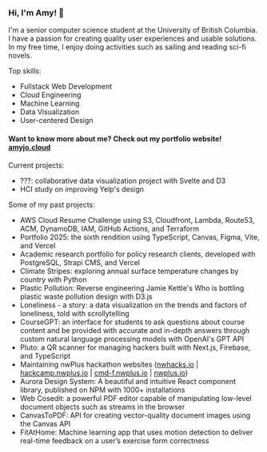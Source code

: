 ### Hi, I'm Amy! 👋


I'm a senior computer science student at the University of British Columbia. I have a passion for creating quality user experiences and usable solutions. In my free time, I enjoy doing activities such as sailing and reading sci-fi novels.

Top skills:
- Fullstack Web Development
- Cloud Engineering
- Machine Learning
- Data Visualization
- User-centered Design

#### Want to know more about me? Check out my portfolio website! [amyjo.cloud](https://amyjo.cloud) 


Current projects:
- ???: collaborative data visualization project with Svelte and D3
- HCI study on improving Yelp's design

Some of my past projects:
- AWS Cloud Resume Challenge using S3, Cloudfront, Lambda, Route53, ACM, DynamoDB, IAM, GitHub Actions, and Terraform
- Portfolio 2025: the sixth rendition using TypeScript, Canvas, Figma, Vite, and Vercel
- Academic research portfolio for policy research clients, developed with PostgreSQL, Strapi CMS, and Vercel
- Climate Stripes: exploring annual surface temperature changes by country with Python
- Plastic Pollution: Reverse engineering Jamie Kettle's Who is bottling plastic waste pollution design with D3.js
- Loneliness - a story: a data visualization on the trends and factors of loneliness, told with scrollytelling
- CourseGPT: an interface for students to ask questions about course content and be provided with accurate and in-depth answers through custom natural language processing models with OpenAI's GPT API
- Pluto: a QR scanner for managing hackers built with Next.js, Firebase, and TypeScript
- Maintaining nwPlus hackathon websites ([nwhacks.io](https://nwhacks.io/) | [hackcamp.nwplus.io](https://hackcamp.nwplus.io/) | [cmd-f.nwplus.io](https://cmd-f.nwplus.io/) | [nwplus.io](https://nwplus.io/))
- Aurora Design System: A beautiful and intuitive React component library, published on NPM with 1000+ installations
- Web Cosedit: a powerful PDF editor capable of manipulating low-level document objects such as streams in the browser 
- CanvasToPDF: API for creating vector-quality document images using the Canvas API
- FitAtHome: Machine learning app that uses motion detection to deliver real-time feedback on a user’s exercise form correctness 



